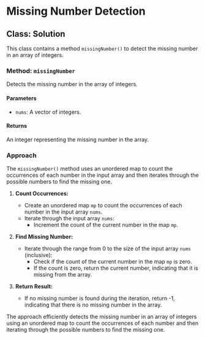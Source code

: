 # Missing Number Detection

## Class: Solution

This class contains a method `missingNumber()` to detect the missing number in an array of integers.

### Method: `missingNumber`

Detects the missing number in the array of integers.

#### Parameters

- `nums`: A vector of integers.

#### Returns

An integer representing the missing number in the array.

### Approach

The `missingNumber()` method uses an unordered map to count the occurrences of each number in the input array and then iterates through the possible numbers to find the missing one.

1. **Count Occurrences:**
   - Create an unordered map `mp` to count the occurrences of each number in the input array `nums`.
   - Iterate through the input array `nums`:
     - Increment the count of the current number in the map `mp`.

2. **Find Missing Number:**
   - Iterate through the range from 0 to the size of the input array `nums` (inclusive):
     - Check if the count of the current number in the map `mp` is zero.
     - If the count is zero, return the current number, indicating that it is missing from the array.

3. **Return Result:**
   - If no missing number is found during the iteration, return -1, indicating that there is no missing number in the array.

The approach efficiently detects the missing number in an array of integers using an unordered map to count the occurrences of each number and then iterating through the possible numbers to find the missing one.
